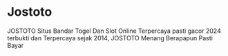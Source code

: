 # Jostoto
JOSTOTO Situs Bandar Togel Dan Slot Online Terpercaya pasti gacor 2024 terbukti dan Terpercaya sejak 2014, JOSTOTO Menang Berapapun Pasti Bayar
